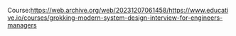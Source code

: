 Course:https://web.archive.org/web/20231207061458/https://www.educative.io/courses/grokking-modern-system-design-interview-for-engineers-managers
